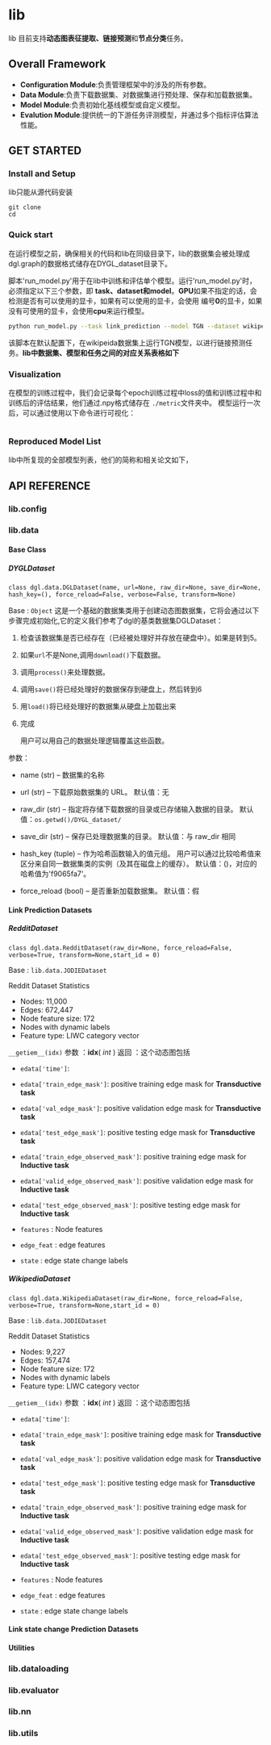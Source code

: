 # lib

lib 目前支持**动态图表征提取、链接预测**和**节点分类**任务。

## Overall Framework

* **Configuration Module**:负责管理框架中的涉及的所有参数。
* **Data Module**:负责下载数据集、对数据集进行预处理、保存和加载数据集。
* **Model Module**:负责初始化基线模型或自定义模型。
* **Evalution Module**:提供统一的下游任务评测模型，并通过多个指标评估算法性能。

## GET STARTED

### Install and Setup

lib只能从源代码安装

```shell
git clone 
cd
```

### Quick start

在运行模型之前，确保相关的代码和lib在同级目录下，lib的数据集会被处理成dgl.graph的数据格式储存在DYGL_dataset目录下。

脚本'run_model.py'用于在lib中训练和评估单个模型。运行'run_model.py'时，必须指定以下三个参数，即
**task、dataset和model**。**GPU**如果不指定的话，会检测是否有可以使用的显卡，如果有可以使用的显卡，会使用
编号**0**的显卡，如果没有可使用的显卡，会使用**cpu**来运行模型。

```sh
python run_model.py --task link_prediction --model TGN --dataset wikipedia
```

该脚本在默认配置下，在wikipeida数据集上运行TGN模型，以进行链接预测任务。**lib中数据集、模型和任务之间的对应关系表格如下**

### Visualization

在模型的训练过程中，我们会记录每个epoch训练过程中loss的值和训练过程中和训练后的评估结果，他们通过.npy格式储存在 `./metric`文件夹中。
模型运行一次后，可以通过使用以下命令进行可视化：

```sh

```

### Reproduced Model List

lib中所复现的全部模型列表，他们的简称和相关论文如下，

## API REFERENCE

### lib.config

### lib.data

#### Base Class

##### DYGLDataset

```
class dgl.data.DGLDataset(name, url=None, raw_dir=None, save_dir=None, hash_key=(), force_reload=False, verbose=False, transform=None)
```

Base : `Object`
这是一个基础的数据集类用于创建动态图数据集，它将会通过以下步骤完成初始化,它的定义我们参考了dgl的基类数据集DGLDataset：

1. 检查该数据集是否已经存在（已经被处理好并存放在硬盘中）。如果是转到5。

2. 如果`url`不是None,调用`download()`下载数据。

3. 调用`process()`来处理数据。

4. 调用`save()`将已经处理好的数据保存到硬盘上，然后转到6

5. 用`load()`将已经处理好的数据集从硬盘上加载出来

6. 完成

    用户可以用自己的数据处理逻辑覆盖这些函数。

参数：
* name (str) – 数据集的名称

* url (str) – 下载原始数据集的 URL。 默认值：无

* raw_dir (str) – 指定将存储下载数据的目录或已存储输入数据的目录。 默认值：`os.getwd()/DYGL_dataset/`

* save_dir (str) – 保存已处理数据集的目录。 默认值：与 raw_dir 相同

* hash_key (tuple) – 作为哈希函数输入的值元组。 用户可以通过比较哈希值来区分来自同一数据集类的实例（及其在磁盘上的缓存）。 默认值：()，对应的哈希值为'f9065fa7'。

* force_reload (bool) – 是否重新加载数据集。 默认值：假


#### Link Prediction Datasets

##### RedditDataset

`class dgl.data.RedditDataset(raw_dir=None, force_reload=False, verbose=True, transform=None,start_id = 0)`


Base : `lib.data.JODIEDataset`

Reddit Dataset Statistics

* Nodes: 11,000
* Edges: 672,447
* Node feature size: 172
* Nodes with dynamic labels
* Feature type: LIWC category vector

`__getiem__(idx)`
参数 ：**idx**( *int* ) 
返回 ：这个动态图包括
* `edata['time']`:
* `edata['train_edge_mask']`: positive training edge mask for **Transductive task**
* `edata['val_edge_mask']`: positive validation edge mask for **Transductive task**
* `edata['test_edge_mask']`: positive testing edge mask for **Transductive task**

* `edata['train_edge_observed_mask']`: positive training edge mask for **Inductive task**
* `edata['valid_edge_observed_mask']`: positive validation edge mask for **Inductive task**
* `edata['test_edge_observed_mask']`: positive testing edge mask for **Inductive task**
    
* `features` : Node features
* `edge_feat` : edge features
* `state` :  edge state change labels


##### WikipediaDataset
`
class dgl.data.WikipediaDataset(raw_dir=None, force_reload=False, verbose=True, transform=None,start_id = 0)
`

Base : `lib.data.JODIEDataset`

Reddit Dataset Statistics

- Nodes: 9,227
- Edges: 157,474
- Node feature size: 172
- Nodes with dynamic labels
- Feature type: LIWC category vector

`__getiem__(idx)`
参数 ：**idx**( *int* ) 
返回 ：这个动态图包括
* `edata['time']`:
* `edata['train_edge_mask']`: positive training edge mask for **Transductive task**
* `edata['val_edge_mask']`: positive validation edge mask for **Transductive task**
* `edata['test_edge_mask']`: positive testing edge mask for **Transductive task**

* `edata['train_edge_observed_mask']`: positive training edge mask for **Inductive task**
* `edata['valid_edge_observed_mask']`: positive validation edge mask for **Inductive task**
* `edata['test_edge_observed_mask']`: positive testing edge mask for **Inductive task**
    
* `features` : Node features
* `edge_feat` : edge features
* `state` :  edge state change labels

#### Link state change Prediction Datasets

#### Utilities

### lib.dataloading

### lib.evaluator

### lib.nn

### lib.utils
